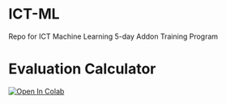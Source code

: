 # ICT-ML
Repo for ICT Machine Learning 5-day Addon Training Program
# Evaluation Calculator 
<a href="https://colab.research.google.com/github/AnsilNaseem/ICT-ML/blob/main/CalculatorExpression.ipynb" target="_parent"><img src="https://colab.research.google.com/assets/colab-badge.svg" alt="Open In Colab"/></a>
